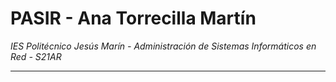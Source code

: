 # PASIR - Ana Torrecilla Martín

*IES Politécnico Jesús Marín - Administración de Sistemas Informáticos en Red - S21AR*


----------------------------------------------------------------------------------------

